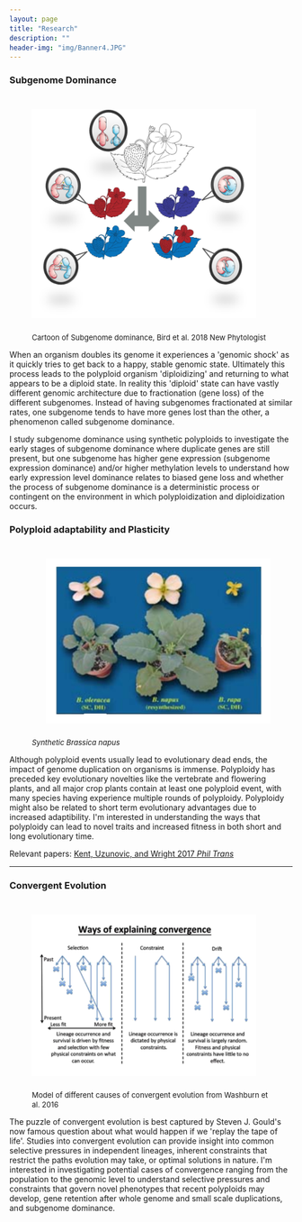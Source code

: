 ```yaml
---
layout: page
title: "Research"
description: ""
header-img: "img/Banner4.JPG"
---
```


### Subgenome Dominance

<div class="left_figure"><figure>
        <img src="/img/Fig2.png" alt="Subgenome Dominance" style="float: right" width="400" hspace="25" vspace="25" />
        <figcaption>
                <font size="2">Cartoon of Subgenome dominance, Bird et al. 2018 New Phytologist </font>
        </figcaption>
</figure></div>

When an organism doubles its genome it experiences a 'genomic shock' as it quickly tries to get back to a happy, stable genomic state. Ultimately this process leads to the polyploid organism 'diploidizing' and returning to what appears to be a diploid state. In reality this 'diploid' state can have vastly different genomic architecture due to fractionation (gene loss) of the different subgenomes. Instead of having subgenomes fractionated at similar rates, one subgenome tends to have more genes lost than the other, a phenomenon called subgenome dominance.

I study subgenome dominance using synthetic polyploids to investigate the early stages of subgenome dominance where duplicate genes are still present, but one subgenome has higher gene expression (subgenome expression dominance) and/or higher methylation levels to understand how early expression level dominance relates to biased gene loss and whether the process of subgenome dominance is a deterministic process or contingent on the environment in which polyploidization and diploidization occurs.

### Polyploid adaptability and Plasticity

<div class="right_figure"><figure>
	<img src="/img/polyploid2.png" alt="BNapus" style="float: left" width="400" hspace="25" vspace="25" />
	<figcaption>
		<font size="2"><i>Synthetic Brassica napus</i></font>
	</figcaption>
</figure></div>

Although polyploid events usually lead to evolutionary dead ends, the impact of genome duplication on organisms is immense. Polyploidy has preceded key evolutionary novelties like the vertebrate and flowering plants, and all major crop plants contain at least one polyploid event, with many species having experience multiple rounds of polyploidy. Polyploidy might also be related to short term evolutionary advantages due to increased adaptibility. I'm interested in understanding the ways that polyploidy can lead to novel traits and increased fitness in both short and long evolutionary time.

Relevant papers: [Kent, Uzunovic, and Wright 2017 _Phil Trans_](https://doi.org/10.1098/rstb.2016.0458)

___

### Convergent Evolution
<div class="left_figure"><figure>
        <img src="/img/Convergence.png" alt="Convergence" style="float: right" width="400" hspace="25" vspace="25" />
        <figcaption>
                <font size="2">Model of different causes of convergent evolution from Washburn et al. 2016</font>
        </figcaption>
</figure></div>

The puzzle of convergent evolution is best captured by Steven J. Gould's now famous question about what would happen if we 'replay the tape of life'. Studies into convergent evolution can provide insight into common selective pressures in independent lineages, inherent constraints that restrict the paths evolution may take, or optimal solutions in nature. I'm interested in investigating potential cases of convergence ranging from the population to the genomic level to understand selective pressures and constraints that govern novel phenotypes that recent polyploids may develop, gene retention after whole genome and small scale duplications, and subgenome dominance.

